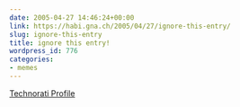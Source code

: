 ```yaml
---
date: 2005-04-27 14:46:24+00:00
link: https://habi.gna.ch/2005/04/27/ignore-this-entry/
slug: ignore-this-entry
title: ignore this entry!
wordpress_id: 776
categories:
- memes
---
```


[Technorati Profile](http://www.technorati.com/claim/nkxgnd74)
